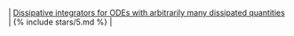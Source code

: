 | [Dissipative integrators for ODEs with arbitrarily many dissipated quantities](/open-problems/#dissipative-odes) | {% include stars/5.md %} |